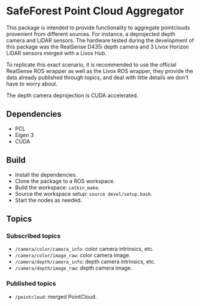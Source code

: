 # SafeForest Point Cloud Aggregator

This package is intended to provide functionality to aggregate pointclouds provenient from different sources. For instance, a deprojected depth camera and LiDAR sensors. The hardware tested during the development of this package was the RealSense D435i depth camera and 3 Livox Horizon LiDAR sensors merged with a Livox Hub.

To replicate this exact scenario, it is recommended to use the official RealSense ROS wrapper as well as the Livox ROS wrapper, they provide the data already published through topics, and deal with little details we don't have to worry about.

The depth camera deprojection is CUDA accelerated.

## Dependencies
- PCL
- Eigen 3
- CUDA

## Build
- Install the dependencies.
- Clone the package to a ROS workspace.
- Build the workspace: ```catkin_make```.
- Source the workspace setup: ```source devel/setup.bash```.
- Start the nodes as needed.

## Topics
### Subscribed topics
- ```/camera/color/camera_info```: color camera intrinsics, etc.
- ```/camera/color/image_raw```: color camera image.
- ```/camera/depth/camera_info```: depth camera intrinsics, etc.
- ```/camera/depth/image_raw```: depth camera image.

### Published topics
- ```/pointcloud```: merged PointCloud.
